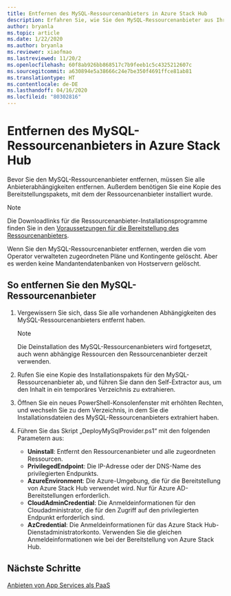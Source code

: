 ```yaml
---
title: Entfernen des MySQL-Ressourcenanbieters in Azure Stack Hub
description: Erfahren Sie, wie Sie den MySQL-Ressourcenanbieter aus Ihrer Azure Stack Hub-Bereitstellung entfernen können.
author: bryanla
ms.topic: article
ms.date: 1/22/2020
ms.author: bryanla
ms.reviewer: xiaofmao
ms.lastreviewed: 11/20/2
ms.openlocfilehash: 60f8ab926bb868517c7b9feeb1c5c4325212607c
ms.sourcegitcommit: a630894e5a38666c24e7be350f4691ffce81ab81
ms.translationtype: HT
ms.contentlocale: de-DE
ms.lasthandoff: 04/16/2020
ms.locfileid: "80302816"
---
```

# <a name="remove-the-mysql-resource-provider-in-azure-stack-hub"></a>Entfernen des MySQL-Ressourcenanbieters in Azure Stack Hub

Bevor Sie den MySQL-Ressourcenanbieter entfernen, müssen Sie alle Anbieterabhängigkeiten entfernen. Außerdem benötigen Sie eine Kopie des Bereitstellungspakets, mit dem der Ressourcenanbieter installiert wurde.

> [!NOTE]
> Die Downloadlinks für die Ressourcenanbieter-Installationsprogramme finden Sie in den [Voraussetzungen für die Bereitstellung des Ressourcenanbieters](./azure-stack-mysql-resource-provider-deploy.md#prerequisites).

Wenn Sie den MySQL-Ressourcenanbieter entfernen, werden die vom Operator verwalteten zugeordneten Pläne und Kontingente gelöscht. Aber es werden keine Mandantendatenbanken von Hostservern gelöscht.

## <a name="to-remove-the-mysql-resource-provider"></a>So entfernen Sie den MySQL-Ressourcenanbieter

1. Vergewissern Sie sich, dass Sie alle vorhandenen Abhängigkeiten des MySQL-Ressourcenanbieters entfernt haben.

   > [!NOTE]
   > Die Deinstallation des MySQL-Ressourcenanbieters wird fortgesetzt, auch wenn abhängige Ressourcen den Ressourcenanbieter derzeit verwenden.
  
2. Rufen Sie eine Kopie des Installationspakets für den MySQL-Ressourcenanbieter ab, und führen Sie dann den Self-Extractor aus, um den Inhalt in ein temporäres Verzeichnis zu extrahieren.
3. Öffnen Sie ein neues PowerShell-Konsolenfenster mit erhöhten Rechten, und wechseln Sie zu dem Verzeichnis, in dem Sie die Installationsdateien des MySQL-Ressourcenanbieters extrahiert haben.
4. Führen Sie das Skript „DeployMySqlProvider.ps1“ mit den folgenden Parametern aus:
    - **Uninstall**: Entfernt den Ressourcenanbieter und alle zugeordneten Ressourcen.
    - **PrivilegedEndpoint**: Die IP-Adresse oder der DNS-Name des privilegierten Endpunkts.
    - **AzureEnvironment**: Die Azure-Umgebung, die für die Bereitstellung von Azure Stack Hub verwendet wird. Nur für Azure AD-Bereitstellungen erforderlich.
    - **CloudAdminCredential**: Die Anmeldeinformationen für den Cloudadministrator, die für den Zugriff auf den privilegierten Endpunkt erforderlich sind.
    - **AzCredential**: Die Anmeldeinformationen für das Azure Stack Hub-Dienstadministratorkonto. Verwenden Sie die gleichen Anmeldeinformationen wie bei der Bereitstellung von Azure Stack Hub.

## <a name="next-steps"></a>Nächste Schritte

[Anbieten von App Services als PaaS](azure-stack-app-service-overview.md)
